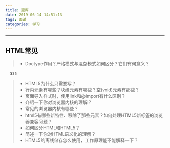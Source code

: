 ```yaml
---
title: 题库
date: 2019-06-14 14:51:13
tags: 面试
categories: 学习
---
```

------

## HTML常见
> * Doctype作用？严格模式与混杂模式如何区分？它们有何意义？
```
  sss
```
> * HTML5为什么只需要写？
> * 行内元素有哪些？块级元素有哪些？空(void)元素有那些？
> * 页面导入样式时，使用link和@import有什么区别？
> * 介绍一下你对浏览器内核的理解？
> * 常见的浏览器内核有哪些？
> * html5有哪些新特性、移除了那些元素？如何处理HTML5新标签的浏览器兼容问题？
> * 如何区分HTML和HTML5？
> * 简述一下你对HTML语义化的理解？
> * HTML5的离线储存怎么使用，工作原理能不能解释一下？